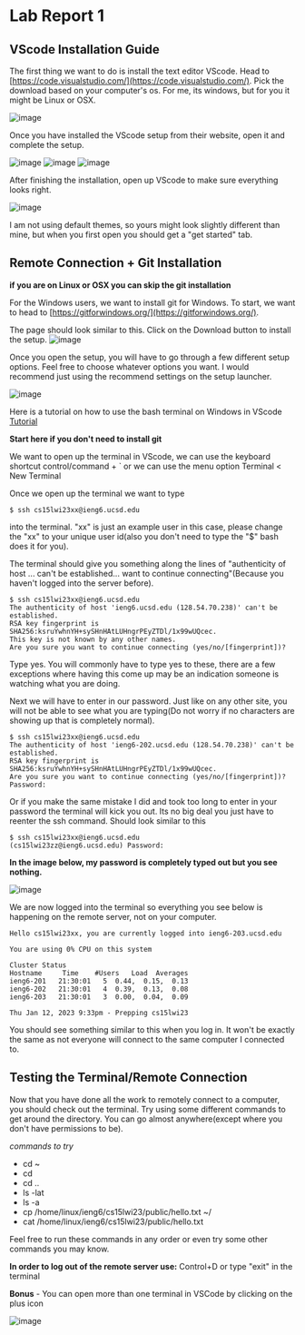 # Lab Report 1
## VScode Installation Guide 
The first thing we want to do is install the text editor VScode. Head to [https://code.visualstudio.com/](https://code.visualstudio.com/). Pick the download based on your computer's os. For me, its windows, but for you it might be Linux or OSX. 

![image](https://user-images.githubusercontent.com/113940184/212237079-43bafdc3-9bb2-4d89-81e0-b9ea90851c0d.png)

Once you have installed the VScode setup from their website, open it and complete the setup. 

![image](https://user-images.githubusercontent.com/113940184/212237292-aedbd9d8-3729-4cda-a1cc-0d4b1afef3e8.png)
![image](https://user-images.githubusercontent.com/113940184/212237386-0598dea9-e170-49e6-ae19-46d2db945459.png)
![image](https://user-images.githubusercontent.com/113940184/212237407-ee971a14-561c-484b-bd94-e3030923cedd.png)

After finishing the installation, open up VScode to make sure everything looks right.

![image](https://user-images.githubusercontent.com/113940184/212237769-63413625-50c7-427b-b883-f74d4fcc44e3.png)

I am not using default themes, so yours might look slightly different than mine, but when you first open you should get a "get started" tab. 

## Remote Connection + Git Installation 
**if you are on Linux or OSX you can skip the git installation**

For the Windows users, we want to install git for Windows. To start, we want to head to [https://gitforwindows.org/](https://gitforwindows.org/). 

The page should look similar to this. Click on the Download button to install the setup.
![image](https://user-images.githubusercontent.com/113940184/212239656-e8d27ff8-b6d7-4a6c-a1ca-1bf86f61f8d3.png)

Once you open the setup, you will have to go through a few different setup options. Feel free to choose whatever options you want. I would recommend just using the recommend settings on the setup launcher. 

![image](https://user-images.githubusercontent.com/113940184/212240141-e27245dd-7dce-4a9f-8267-3ab63131b01f.png)

Here is a tutorial on how to use the bash terminal on Windows in VScode [Tutorial](https://stackoverflow.com/questions/42606837/how-do-i-use-bash-on-windows-from-the-visual-studio-code-integrated-terminal/50527994#50527994)

**Start here if you don't need to install git**

We want to open up the terminal in VScode, we can use the keyboard shortcut control/command + \` or we can use the menu option Terminal < New Terminal 


Once we open up the terminal we want to type 

```$ ssh cs15lwi23xx@ieng6.ucsd.edu```

into the terminal. "xx" is just an example user in this case, please change the "xx" to your unique user id(also you don't need to type the "$" bash does it for you).



The terminal should give you something along the lines of "authenticity of host ... can't be established... want to continue connecting"(Because you haven't logged into the server before). 

```
$ ssh cs15lwi23xx@ieng6.ucsd.edu
The authenticity of host 'ieng6.ucsd.edu (128.54.70.238)' can't be established.
RSA key fingerprint is SHA256:ksruYwhnYH+sySHnHAtLUHngrPEyZTDl/1x99wUQcec.
This key is not known by any other names.
Are you sure you want to continue connecting (yes/no/[fingerprint])?
```
Type yes. You will commonly have to type yes to these, there are a few exceptions where having this come up may be an indication someone is watching what you are doing.

Next we will have to enter in our password. Just like on any other site, you will not be able to see what you are typing(Do not worry if no characters are showing up that is completely normal). 

```
$ ssh cs15lwi23xx@ieng6.ucsd.edu
The authenticity of host 'ieng6-202.ucsd.edu (128.54.70.238)' can't be established.
RSA key fingerprint is SHA256:ksruYwhnYH+sySHnHAtLUHngrPEyZTDl/1x99wUQcec.
Are you sure you want to continue connecting (yes/no/[fingerprint])? 
Password: 
```
Or if you make the same mistake I did and took too long to enter in your password the terminal will kick you out. Its no big deal you just have to reenter the ssh command. Should look similar to this

```
$ ssh cs15lwi23xx@ieng6.ucsd.edu
(cs15lwi23zz@ieng6.ucsd.edu) Password:
```

**In the image below, my password is completely typed out but you see nothing.**

![image](https://user-images.githubusercontent.com/113940184/212245114-78f95697-a6ea-4f2e-afd6-3c92a7dc8553.png)

We are now logged into the terminal so everything you see below is happening on the remote server, not on your computer. 

```
Hello cs15lwi23xx, you are currently logged into ieng6-203.ucsd.edu

You are using 0% CPU on this system

Cluster Status 
Hostname     Time    #Users   Load  Averages  
ieng6-201   21:30:01   5  0.44,  0.15,  0.13
ieng6-202   21:30:01   4  0.39,  0.13,  0.08
ieng6-203   21:30:01   3  0.00,  0.04,  0.09

Thu Jan 12, 2023 9:33pm - Prepping cs15lwi23
```

You should see something similar to this when you log in. It won't be exactly the same as not everyone will connect to the same computer I connected to. 

## Testing the Terminal/Remote Connection
Now that you have done all the work to remotely connect to a computer, you should check out the terminal. Try using some different commands to get around the directory. You can go almost anywhere(except where you don't have permissions to be). 

*commands to try*
* cd ~
* cd 
* cd ..
* ls -lat
* ls -a
* cp /home/linux/ieng6/cs15lwi23/public/hello.txt ~/
* cat /home/linux/ieng6/cs15lwi23/public/hello.txt


Feel free to run these commands in any order or even try some other commands you may know. 

  

**In order to log out of the remote server use:** Control+D or type "exit" in the terminal

**Bonus** - You can open more than one terminal in VSCode by clicking on the plus icon 
  
![image](https://user-images.githubusercontent.com/113940184/212246604-35cc4787-bb1f-441c-9386-527eaa9e117b.png)
